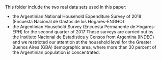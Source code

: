 This folder include the two real data sets used in this paper:
* the Argentinian National Household Expenditure Survey of 2018 (Encuesta Nacional de Gastos de los Hogares-ENGHO)
* the Argentinian Household Survey (Encuesta Permanente de Hogares-EPH) for the second quarter of 2017
These surveys are carried out by the Instituto Nacional de Estadística y Censos from Argentina (INDEC) and we restricted our attention at the household level for the Greater Buenos Aires (GBA) demographic area, where more than 30 percent of the Argentinian population is concentrated.
